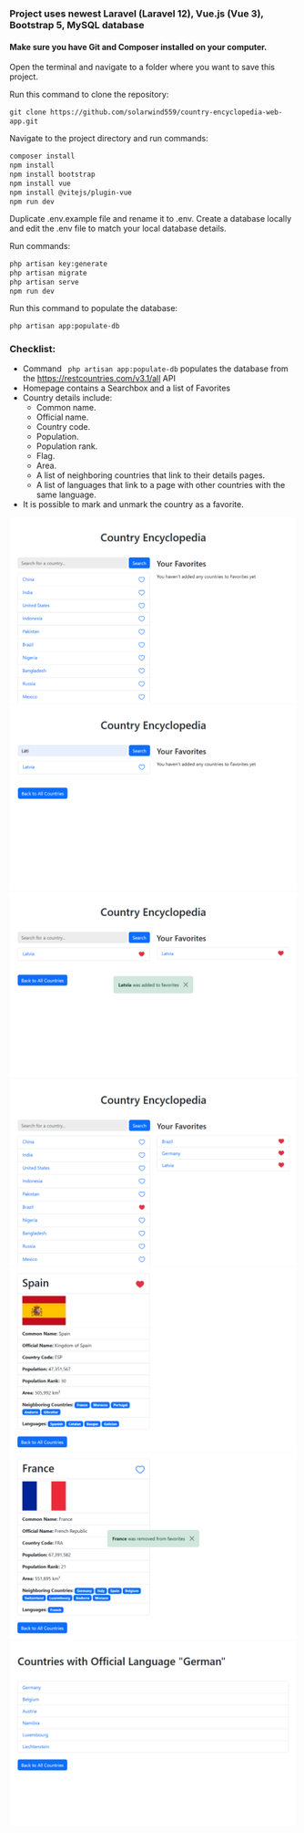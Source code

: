### Project uses newest Laravel (Laravel 12), Vue.js (Vue 3), Bootstrap 5, MySQL database

#### Make sure you have Git and Composer installed on your computer.
Open the terminal and navigate to a folder where you want to save this project.

Run this command to clone the repository:
```
git clone https://github.com/solarwind559/country-encyclopedia-web-app.git
```

Navigate to the project directory and run commands:
```
composer install
npm install
npm install bootstrap
npm install vue
npm install @vitejs/plugin-vue
npm run dev
```
Duplicate .env.example file and rename it to .env.
Create a database locally and edit the .env file to match your local database details.

Run commands:
```
php artisan key:generate
php artisan migrate
php artisan serve
npm run dev
```
Run this command to populate the database:
```
php artisan app:populate-db
```

### Checklist:

+ Command ``` php artisan app:populate-db``` populates the database from the https://restcountries.com/v3.1/all API
+ Homepage contains a Searchbox and a list of Favorites
+ Country details include: 
   + Common name.
   + Official name.
   + Country code.
   + Population.
   + Population rank.
   + Flag.
   + Area.
   + A list of neighboring countries that link to their details pages.
   + A list of languages that link to a page with other countries with the same language.
+ It is possible to mark and unmark the country as a favorite.

![Screenshot](<public/screenshots/Ekrānuzņēmums 2025-04-06 232225.png>) ![Screenshot](<public/screenshots/Ekrānuzņēmums 2025-04-06 232314.png>) ![Screenshot](<public/screenshots/Ekrānuzņēmums 2025-04-06 232339.png>) ![Screenshot](<public/screenshots/Ekrānuzņēmums 2025-04-06 232444.png>) ![Screenshot](<public/screenshots/Ekrānuzņēmums 2025-04-06 232533.png>) ![Screenshot](<public/screenshots/Ekrānuzņēmums 2025-04-06 232807.png>) ![Screenshot](<public/screenshots/Ekrānuzņēmums 2025-04-06 232848.png>)